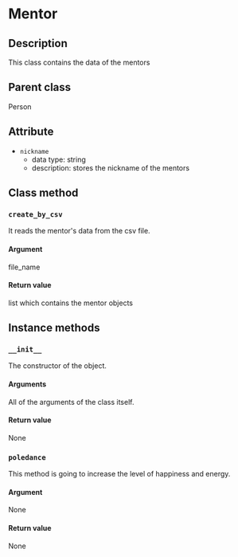 # Mentor

## Description
This class contains the data of the mentors

## Parent class
Person

## Attribute

* ```nickname```
    * data type: string
    * description: stores the nickname of the mentors

## Class method

### ```create_by_csv```

It reads the mentor's data from the csv file.

#### Argument
file_name

#### Return value
list which contains the mentor objects

## Instance methods

### ```__init__```
The constructor of the object.

#### Arguments

All of the arguments of the class itself.

#### Return value
None

### ```poledance```

This method is going to increase the level of happiness and energy.

#### Argument
None

#### Return value
None
